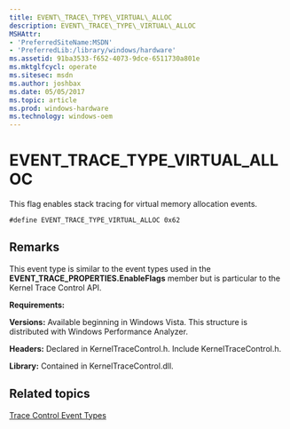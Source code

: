 ```yaml
---
title: EVENT\_TRACE\_TYPE\_VIRTUAL\_ALLOC
description: EVENT\_TRACE\_TYPE\_VIRTUAL\_ALLOC
MSHAttr:
- 'PreferredSiteName:MSDN'
- 'PreferredLib:/library/windows/hardware'
ms.assetid: 91ba3533-f652-4073-9dce-6511730a801e
ms.mktglfcycl: operate
ms.sitesec: msdn
ms.author: joshbax
ms.date: 05/05/2017
ms.topic: article
ms.prod: windows-hardware
ms.technology: windows-oem
---
```


# EVENT\_TRACE\_TYPE\_VIRTUAL\_ALLOC


This flag enables stack tracing for virtual memory allocation events.

``` syntax
#define EVENT_TRACE_TYPE_VIRTUAL_ALLOC 0x62
```

## Remarks


This event type is similar to the event types used in the **EVENT\_TRACE\_PROPERTIES.EnableFlags** member but is particular to the Kernel Trace Control API.

**Requirements:**

**Versions:** Available beginning in Windows Vista. This structure is distributed with Windows Performance Analyzer.

**Headers:** Declared in KernelTraceControl.h. Include KernelTraceControl.h.

**Library:** Contained in KernelTraceControl.dll.

## Related topics


[Trace Control Event Types](trace-control-event-types.md)

 

 







